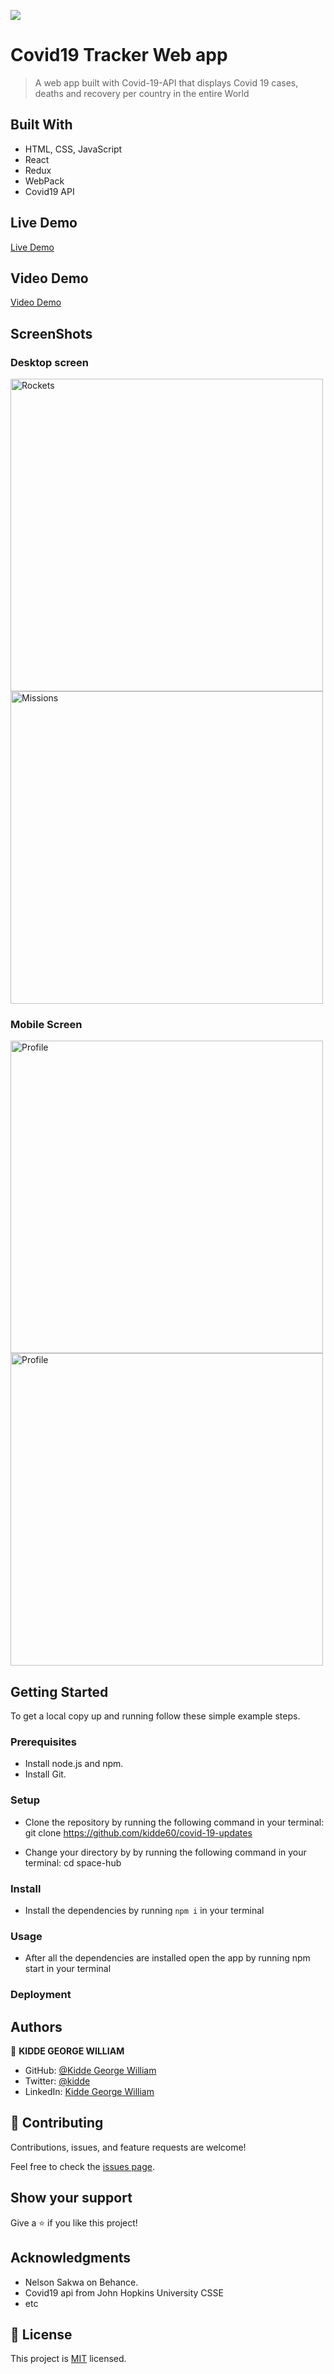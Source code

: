 ![](https://img.shields.io/badge/Microverse-blueviolet)

# Covid19 Tracker Web app

> A web app built with Covid-19-API that displays Covid 19 cases, deaths and recovery per country in the entire World

## Built With

- HTML, CSS, JavaScript
- React
- Redux
- WebPack 
- Covid19 API

## Live Demo 

[Live Demo](https://634b18b7735def69fb36e1ca--musical-sunburst-e30cc3.netlify.app/)


## Video Demo 

[Video Demo](https://drive.google.com/file/d/15cvM6YNoK8lCaV5BIxsvKP2Tg24AxtFp/view?usp=sharing)

## ScreenShots
### Desktop screen
<img src="./Screenshots/Homepage1.png" alt="Rockets" width="500px"/>
<img src="./Screenshots/Homepage2.png" alt="Missions" width="500px"/>

### Mobile Screen
<img src="./Screenshots/homepageMobile.png" alt="Profile" width="500px"/>
<img src="./Screenshots/detailsMobile.png" alt="Profile" width="500px"/>


## Getting Started

To get a local copy up and running follow these simple example steps.

### Prerequisites

- Install node.js and npm.
- Install Git.

### Setup

- Clone the repository by running the following command in your terminal:
    git clone https://github.com/kidde60/covid-19-updates
    
- Change your directory by by running the following command in your terminal:
    cd space-hub

### Install
- Install the dependencies by running `npm i` in your terminal

### Usage

- After all the dependencies are installed open the app by running npm start in your terminal


### Deployment



## Authors

👤 **KIDDE GEORGE WILLIAM**

- GitHub: [@Kidde George William](https://github.com/kidde60)
- Twitter: [@kidde](https://twitter.com/prOmzzy)
- LinkedIn: [Kidde George William](https://www.linkedin.com/in/kidde-george-william/)


## 🤝 Contributing

Contributions, issues, and feature requests are welcome!

Feel free to check the [issues page](../../issues/).

## Show your support

Give a ⭐️ if you like this project!

## Acknowledgments

- Nelson Sakwa on Behance.
- Covid19 api from John Hopkins University CSSE
- etc

## 📝 License

This project is [MIT](./MIT.md) licensed.
